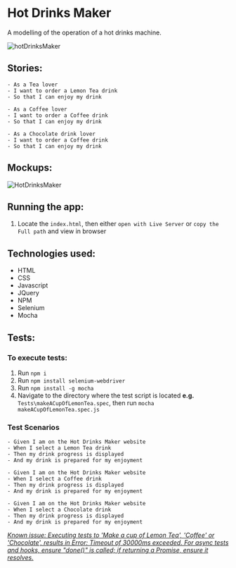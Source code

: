 # Hot Drinks Maker

A modelling of the operation of a hot drinks machine.

![hotDrinksMaker](https://github.com/Codecademy/wedding-rsvp-off-platform-project/assets/33905131/1c3352e8-3ae8-4381-b259-db06d3b23947)

## Stories:

```
- As a Tea lover
- I want to order a Lemon Tea drink
- So that I can enjoy my drink
```

```
- As a Coffee lover
- I want to order a Coffee drink
- So that I can enjoy my drink
```

```
- As a Chocolate drink lover
- I want to order a Coffee drink
- So that I can enjoy my drink
```

## Mockups:

![HotDrinksMaker](https://github.com/Codecademy/wedding-rsvp-off-platform-project/assets/33905131/af980c96-dfdd-4c17-ab80-5bf93695baab)

## Running the app:

1. Locate the `index.html`, then either `open with Live Server` or `copy the Full path` and view in browser

## Technologies used:

- HTML
- CSS
- Javascript
- JQuery
- NPM
- Selenium
- Mocha

## Tests:

### To execute tests:

1. Run `npm i`
2. Run `npm install selenium-webdriver`
3. Run `npm install -g mocha`
4. Navigate to the directory where the test script is located **e.g.** `Tests\makeACupOfLemonTea.spec`, then run `mocha makeACupOfLemonTea.spec.js`

### Test Scenarios

```
- Given I am on the Hot Drinks Maker website
- When I select a Lemon Tea drink
- Then my drink progress is displayed
- And my drink is prepared for my enjoyment
```

```
- Given I am on the Hot Drinks Maker website
- When I select a Coffee drink
- Then my drink progress is displayed
- And my drink is prepared for my enjoyment
```

```
- Given I am on the Hot Drinks Maker website
- When I select a Chocolate drink
- Then my drink progress is displayed
- And my drink is prepared for my enjoyment
```

<a href="https://github.com/users/KOlofinmoyin/projects/7/views/1"> _Known issue: Executing tests to 'Make a cup of Lemon Tea', 'Coffee' or 'Chocolate', results in Error: Timeout of 30000ms exceeded. For async tests and hooks, ensure "done()" is called; if returning a Promise, ensure it resolves._ </a>
